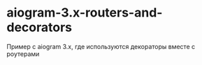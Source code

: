 # aiogram-3.x-routers-and-decorators
Пример с aiogram 3.x, где используются декораторы вместе с роутерами
